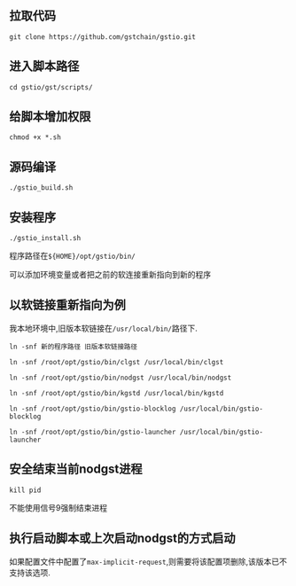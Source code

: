 ## 拉取代码

   `git clone https://github.com/gstchain/gstio.git`

## 进入脚本路径

   `cd gstio/gst/scripts/`

## 给脚本增加权限

   `chmod +x *.sh`

## 源码编译

   `./gstio_build.sh`

## 安装程序

   `./gstio_install.sh`

   程序路径在`${HOME}/opt/gstio/bin/`

   可以添加环境变量或者把之前的软连接重新指向到新的程序

## 以软链接重新指向为例

   我本地环境中,旧版本软链接在`/usr/local/bin/`路径下.

   `ln -snf 新的程序路径 旧版本软链接路径`

   `ln -snf /root/opt/gstio/bin/clgst /usr/local/bin/clgst`
   
   `ln -snf /root/opt/gstio/bin/nodgst /usr/local/bin/nodgst`
   
   `ln -snf /root/opt/gstio/bin/kgstd /usr/local/bin/kgstd`
   
   `ln -snf /root/opt/gstio/bin/gstio-blocklog /usr/local/bin/gstio-blocklog`
   
   `ln -snf /root/opt/gstio/bin/gstio-launcher /usr/local/bin/gstio-launcher`
   
## 安全结束当前nodgst进程

   `kill pid`

   不能使用信号9强制结束进程

## 执行启动脚本或上次启动nodgst的方式启动

   如果配置文件中配置了`max-implicit-request`,则需要将该配置项删除,该版本已不支持该选项.

